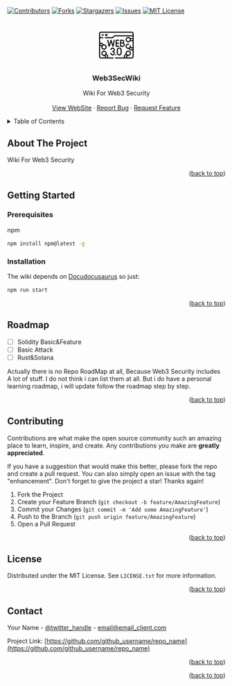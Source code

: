 <!-- Improved compatibility of back to top link: See: https://github.com/othneildrew/Best-README-Template/pull/73 -->
<a name="readme-top"></a>
<!--
*** Thanks for checking out the Best-README-Template. If you have a suggestion
*** that would make this better, please fork the repo and create a pull request
*** or simply open an issue with the tag "enhancement".
*** Don't forget to give the project a star!
*** Thanks again! Now go create something AMAZING! :D
-->



<!-- PROJECT SHIELDS -->
<!--
*** I'm using markdown "reference style" links for readability.
*** Reference links are enclosed in brackets [ ] instead of parentheses ( ).
*** See the bottom of this document for the declaration of the reference variables
*** for contributors-url, forks-url, etc. This is an optional, concise syntax you may use.
*** https://www.markdownguide.org/basic-syntax/#reference-style-links
-->
[![Contributors][contributors-shield]][contributors-url]
[![Forks][forks-shield]][forks-url]
[![Stargazers][stars-shield]][stars-url]
[![Issues][issues-shield]][issues-url]
[![MIT License][license-shield]][license-url]



<!-- PROJECT LOGO -->
<br />
<div align="center">
  <a href="https://github.com/kkontheway/SolidityNote">
    <img src="/static/img/logo.png" alt="Logo" width="80" height="80">
  </a>

<h3 align="center">Web3SecWiki</h3>

  <p align="center">
    Wiki For Web3 Security
    <br />
    <br />
    <a href="https://kkweb3doc.vercel.app/">View WebSite</a>
    ·
    <a href="https://github.com/kkontheway/SolidityNote/issues/new?labels=bug&template=bug-report---.md">Report Bug</a>
    ·
    <a href="https://github.com/kkontheway/SolidityNote/issues/new?labels=enhancement&template=feature-request---.md">Request Feature</a>
  </p>
</div>



<!-- TABLE OF CONTENTS -->
<details>
  <summary>Table of Contents</summary>
  <ol>
    <li>
      <a href="#about-the-project">About The Project</a>
    </li>
    <li>
      <a href="#getting-started">Getting Started</a>
      <ul>
        <li><a href="#prerequisites">Prerequisites</a></li>
        <li><a href="#installation">Installation</a></li>
      </ul>
    </li>
    <li><a href="#usage">Usage</a></li>
    <li><a href="#roadmap">Roadmap</a></li>
    <li><a href="#contributing">Contributing</a></li>
    <li><a href="#license">License</a></li>
  </ol>
</details>



<!-- ABOUT THE PROJECT -->
## About The Project

Wiki For Web3 Security

<p align="right">(<a href="#readme-top">back to top</a>)</p>




<!-- GETTING STARTED -->
## Getting Started


### Prerequisites

npm
  ```sh
  npm install npm@latest -g
  ```

### Installation

The wiki depends on [Docudocusaurus](https://docusaurus.io/docs/installation)
so just:
```sh
npm run start
```

<p align="right">(<a href="#readme-top">back to top</a>)</p>




<!-- ROADMAP -->
## Roadmap

- [ ] Solidity Basic&Feature
- [ ] Basic Attack
- [ ] Rust&Solana

Actually there is no Repo RoadMap at all, Because Web3 Security includes A lot of stuff. I do not think i can list them at all.
But i do have a personal learning roadmap, i will update follow the roadmap step by step.
<p align="right">(<a href="#readme-top">back to top</a>)</p>



<!-- CONTRIBUTING -->
## Contributing

Contributions are what make the open source community such an amazing place to learn, inspire, and create. Any contributions you make are **greatly appreciated**.

If you have a suggestion that would make this better, please fork the repo and create a pull request. You can also simply open an issue with the tag "enhancement".
Don't forget to give the project a star! Thanks again!

1. Fork the Project
2. Create your Feature Branch (`git checkout -b feature/AmazingFeature`)
3. Commit your Changes (`git commit -m 'Add some AmazingFeature'`)
4. Push to the Branch (`git push origin feature/AmazingFeature`)
5. Open a Pull Request

<p align="right">(<a href="#readme-top">back to top</a>)</p>



<!-- LICENSE -->
## License

Distributed under the MIT License. See `LICENSE.txt` for more information.

<p align="right">(<a href="#readme-top">back to top</a>)</p>



<!-- CONTACT -->
## Contact

Your Name - [@twitter_handle](https://twitter.com/twitter_handle) - email@email_client.com

Project Link: [https://github.com/github_username/repo_name](https://github.com/github_username/repo_name)

<p align="right">(<a href="#readme-top">back to top</a>)</p>



<p align="right">(<a href="#readme-top">back to top</a>)</p>



<!-- MARKDOWN LINKS & IMAGES -->
<!-- https://www.markdownguide.org/basic-syntax/#reference-style-links -->
[contributors-shield]: https://img.shields.io/github/contributors/kkontheway/SolidityNote.svg?style=for-the-badge
[contributors-url]: https://github.com/kkontheway/SolidityNote/graphs/contributors
[forks-shield]: https://img.shields.io/github/forks/kkontheway/SolidityNote.svg?style=for-the-badge
[forks-url]: https://github.com/kkontheway/SolidityNote/network/members
[stars-shield]: https://img.shields.io/github/stars/kkontheway/SolidityNote.svg?style=for-the-badge
[stars-url]: https://github.com/kkontheway/SolidityNote/stargazers
[issues-shield]: https://img.shields.io/github/issues/kkontheway/SolidityNote.svg?style=for-the-badge
[issues-url]: https://github.com/kkontheway/SolidityNote/issues
[license-shield]: https://img.shields.io/github/license/kkontheway/SolidityNote.svg?style=for-the-badge
[license-url]: https://github.com/kkontheway/SolidityNote/blob/master/LICENSE.txt

[Next.js]: https://img.shields.io/badge/next.js-000000?style=for-the-badge&logo=nextdotjs&logoColor=white
[Next-url]: https://nextjs.org/
[React.js]: https://img.shields.io/badge/React-20232A?style=for-the-badge&logo=react&logoColor=61DAFB
[React-url]: https://reactjs.org/
[Vue.js]: https://img.shields.io/badge/Vue.js-35495E?style=for-the-badge&logo=vuedotjs&logoColor=4FC08D
[Vue-url]: https://vuejs.org/
[Angular.io]: https://img.shields.io/badge/Angular-DD0031?style=for-the-badge&logo=angular&logoColor=white
[Angular-url]: https://angular.io/
[Svelte.dev]: https://img.shields.io/badge/Svelte-4A4A55?style=for-the-badge&logo=svelte&logoColor=FF3E00
[Svelte-url]: https://svelte.dev/
[Laravel.com]: https://img.shields.io/badge/Laravel-FF2D20?style=for-the-badge&logo=laravel&logoColor=white
[Laravel-url]: https://laravel.com
[Bootstrap.com]: https://img.shields.io/badge/Bootstrap-563D7C?style=for-the-badge&logo=bootstrap&logoColor=white
[Bootstrap-url]: https://getbootstrap.com
[JQuery.com]: https://img.shields.io/badge/jQuery-0769AD?style=for-the-badge&logo=jquery&logoColor=white
[JQuery-url]: https://jquery.com 
